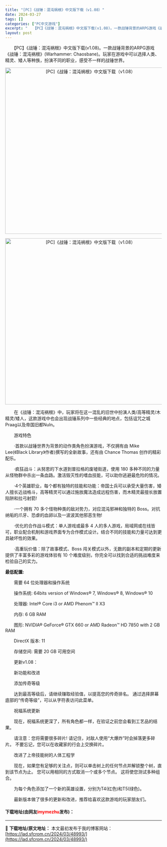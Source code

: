 ```yaml
---
title: "[PC]《战锤：混沌祸根》中文版下载（v1.08）"
date: 2024-03-27
tags: []
categories: ["PC中文游戏"]
excerpt: "　　【PC】《战锤：混沌祸根》中文版下载(v1.08)。一款战锤背景的ARPG游戏《战锤：混沌祸根》(Warhammer: Chaosbane)。玩家在游戏中可以选择人类、精灵、矮人等种族，扮演不同的职业，感受不一样的战锤世界。 　　在《战锤：混沌祸根》中，玩家将在这一混乱的旧世中扮演人类/高等精灵&hellip;"
layout: post
---
```


 <p>　　【PC】《战锤：混沌祸根》中文版下载(v1.08)。一款战锤背景的ARPG游戏《战锤：混沌祸根》(Warhammer: Chaosbane)。玩家在游戏中可以选择人类、精灵、矮人等种族，扮演不同的职业，感受不一样的战锤世界。</p> <p align="center"><img align="" border="0" src="https://lad.sfcrom.cn/wp-content/uploads/2024/03/20240327_6603707586727.webp" width="533" alt="[PC]《战锤：混沌祸根》中文版下载（v1.08）" /></p> <p align="center"><img align="" border="0" src="https://lad.sfcrom.cn/wp-content/uploads/2024/03/20240327_66037075e421b.webp" width="533" alt="[PC]《战锤：混沌祸根》中文版下载（v1.08）" /></p> <p>　　在《战锤：混沌祸根》中，玩家将在这一混乱的旧世中扮演人类/高等精灵/木精灵/矮人，这款游戏中也会出现战锤系列中一些经典的地点，包括诅咒之城Praag以及帝国旧都Nuln。</p> <p>　　游戏特色</p> <p>　　&middot;首款以战锤世界为背景的动作类角色扮演游戏，不仅拥有由 Mike Lee(《Black Library》作者)撰写的全新故事，还有由 Chance Thomas 创作的精彩配乐。</p> <p>　　&middot;疯狂战斗：从努恩的下水道到普拉格的废墟街道，使用 180 多种不同的力量从怪物群中杀出一条血路。激活毁灭性的嗜血技能，可以助你逃避最危险的情况。</p> <p>　　&middot;4个英雄职业，每个都有独特的技能和功能：帝国士兵可以承受大量伤害，矮人擅长近战格斗，高等精灵可以通过施放魔法造成远程伤害，而木精灵最擅长放置陷阱和拉弓射箭!</p> <p>　　&middot;一个拥有 70 多个怪物种类的敌对势力，对应混沌邪神和独特的 Boss。对抗纳垢的爪牙、恐虐的血卵以及一波波其他邪恶生物!</p> <p>　　&middot;优化的合作战斗模式：单人游戏或最多 4 人的多人游戏，局域网或在线皆可，职业配合机制和游戏界面专为合作模式设计。结合不同的技能和力量可达到更具破坏性的效果。</p> <p>　　&middot;高重玩价值：除了故事模式、Boss 闯关模式以外，无数的副本和定期的更新提供了丰富多彩的游戏体验有 10 个难度级别，你完全可以找到合适的挑战难度来检验自己的实力。</p> <p><strong>最低配置:</strong></p> <p>　　需要 64 位处理器和操作系统</p> <p>　　操作系统: 64bits version of Windows&reg; 7, Windows&reg; 8, Windows&reg; 10</p> <p>　　处理器: Intel&reg; Core i3 or AMD Phenom&trade; II X3</p> <p>　　内存: 6 GB RAM</p> <p>　　图形: NVIDIA&reg; GeForce&reg; GTX 660 or AMD Radeon&trade; HD 7850 with 2 GB RAM</p> <p>　　DirectX 版本: 11</p> <p>　　存储空间: 需要 20 GB 可用空间</p> <p>　　更新v1.08：</p> <p>　　新功能和改进</p> <p>　　添加传奇等级</p> <p>　　达到最高等级后，请继续赚取经验值，以提高您的传奇排名。 通过选择屏幕底部的&ldquo;传奇等级&rdquo;，可以从字符表访问此菜单。</p> <p>　　祝福系统更新</p> <p>　　现在，祝福系统更深了，所有角色都一样，在验证之前您会看到工艺品的结果。</p> <p>　　请注意：您将需要很多碎片! 请记住，对敌人使用&ldquo;大爆炸&rdquo;时会掉落更多碎片。 不要忘记，您可以在收藏家的行会上交换碎片。</p> <p>　　改进了上帝技能树的人体工程学</p> <p>　　现在，如果您有足够的关注点，则可以单击树上的任何节点并解锁整个树，直到该节点为止。 您可以用相同的方式取消一个或多个节点。 这将使您测试多种组合。</p> <p>　　为每个角色添加了一个新的英雄设置，分别为T4(红色)和T5(绿色)。</p> <p>　　最新版本做了很多的更新和改进，推荐给喜欢这款游戏的玩家朋友们。</p> <p><h4>下载地址(由网友<font color="red">imymezhu</font>发布)：</h4></p> 

---
📖 **下载地址/原文地址：** 本文最初发布于我的博客网站：[https://lad.sfcrom.cn/2024/03/48993/](https://lad.sfcrom.cn/2024/03/48993/)

